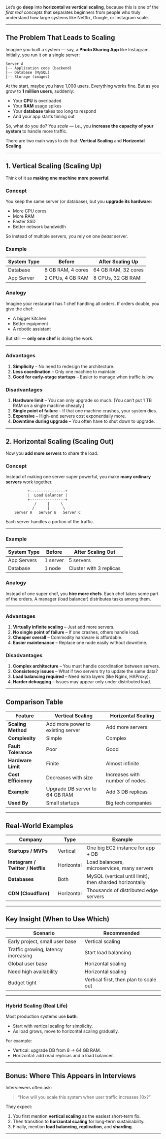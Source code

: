 Let’s go **deep** into **horizontal vs vertical scaling**, because this is one of the *first real concepts* that separates beginners from people who truly understand how large systems like Netflix, Google, or Instagram scale.

---

##  The Problem That Leads to Scaling

Imagine you built a system — say, a **Photo Sharing App** like Instagram.
Initially, you run it on a single server:

```
Server A
|-- Application code (backend)
|-- Database (MySQL)
|-- Storage (images)
```

At the start, maybe you have 1,000 users. Everything works fine.
But as you grow to **1 million users**, suddenly:

* Your **CPU** is overloaded
* Your **RAM** usage spikes
* Your **database** takes too long to respond
* And your app starts timing out 

So, what do you do?
You *scale* — i.e., you **increase the capacity of your system** to handle more traffic.

There are two main ways to do that:
**Vertical Scaling** and **Horizontal Scaling**.

---

##  1. Vertical Scaling (Scaling Up)

Think of it as **making one machine more powerful**.

### Concept

You keep the same server (or database), but you **upgrade its hardware**:

* More CPU cores
* More RAM
* Faster SSD
* Better network bandwidth

So instead of multiple servers, you rely on one *beast* server.

###  Example

| System Type | Before            | After Scaling Up    |
| ----------- | ----------------- | ------------------- |
| Database    | 8 GB RAM, 4 cores | 64 GB RAM, 32 cores |
| App Server  | 2 CPUs, 4 GB RAM  | 8 CPUs, 32 GB RAM   |

###  Analogy

Imagine your restaurant has 1 chef handling all orders.
If orders double, you give the chef:

* A bigger kitchen
* Better equipment
* A robotic assistant

But still — **only one chef** is doing the work.

---

###  Advantages

1. **Simplicity** – No need to redesign the architecture.
2. **Less coordination** – Only one machine to maintain.
3. **Good for early-stage startups** – Easier to manage when traffic is low.

###  Disadvantages

1. **Hardware limit** – You can only upgrade so much.
   (You can’t put 1 TB RAM on a single machine cheaply.)
2. **Single point of failure** – If that one machine crashes, your system dies.
3. **Expensive** – High-end servers cost exponentially more.
4. **Downtime during upgrade** – You often have to shut down to upgrade.

---

##  2. Horizontal Scaling (Scaling Out)

Now you **add more servers** to share the load.

###  Concept

Instead of making one server super powerful,
you make **many ordinary servers** work together.

```
          +----------------+
          |  Load Balancer |
          +----------------+
             /     |     \
            /      |      \
    Server A   Server B   Server C
```

Each server handles a portion of the traffic.

---

###  Example

| System Type | Before   | After Scaling Out       |
| ----------- | -------- | ----------------------- |
| App Servers | 1 server | 5 servers               |
| Database    | 1 node   | Cluster with 3 replicas |

###  Analogy

Instead of one super chef, you **hire more chefs**.
Each chef takes some part of the orders.
A manager (load balancer) distributes tasks among them.

---

### Advantages

1. **Virtually infinite scaling** – Just add more servers.
2. **No single point of failure** – If one crashes, others handle load.
3. **Cheaper overall** – Commodity hardware is affordable.
4. **Easier maintenance** – Replace one node easily without downtime.

### Disadvantages

1. **Complex architecture** – You must handle coordination between servers.
2. **Consistency issues** – What if two servers try to update the same data?
3. **Load balancing required** – Need extra layers (like Nginx, HAProxy).
4. **Harder debugging** – Issues may appear only under distributed load.

---

##  Comparison Table

| Feature             | Vertical Scaling                  | Horizontal Scaling             |
| ------------------- | --------------------------------- | ------------------------------ |
| **Scaling Method**  | Add more power to existing server | Add more servers               |
| **Complexity**      | Simple                            | Complex                        |
| **Fault Tolerance** | Poor                              | Good                           |
| **Hardware Limit**  | Finite                            | Almost infinite                |
| **Cost Efficiency** | Decreases with size               | Increases with number of nodes |
| **Example**         | Upgrade DB server to 64 GB RAM    | Add 3 DB replicas              |
| **Used By**         | Small startups                    | Big tech companies             |

---

## Real-World Examples

| Company                           | Type       | Example                                                 |
| --------------------------------- | ---------- | ------------------------------------------------------- |
| **Startups / MVPs**               | Vertical   | One big EC2 instance for app + DB                       |
| **Instagram / Twitter / Netflix** | Horizontal | Load balancers, microservices, many servers             |
| **Databases**                     | Both       | MySQL (vertical until limit), then sharded horizontally |
| **CDN (Cloudflare)**              | Horizontal | Thousands of distributed edge servers                   |

---

##  Key Insight (When to Use Which)

| Scenario                            | Recommended                            |
| ----------------------------------- | -------------------------------------- |
| Early project, small user base      | Vertical scaling                       |
| Traffic growing, latency increasing | Start load balancing                   |
| Global user base                    | Horizontal scaling                     |
| Need high availability              | Horizontal scaling                     |
| Budget tight                        | Vertical first, then plan to scale out |

---

###  Hybrid Scaling (Real Life)

Most production systems use **both**:

* Start with vertical scaling for simplicity.
* As load grows, move to horizontal scaling gradually.

For example:

* Vertical: upgrade DB from 8 → 64 GB RAM.
* Horizontal: add read replicas and a load balancer.

---

##  Bonus: Where This Appears in Interviews

Interviewers often ask:

> “How will you scale this system when user traffic increases 10x?”

They expect:

1. You first mention **vertical scaling** as the easiest short-term fix.
2. Then transition to **horizontal scaling** for long-term sustainability.
3. Finally, mention **load balancing**, **replication**, and **sharding**.

---
